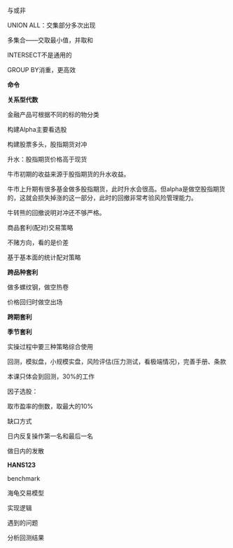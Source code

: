 与或非

UNION ALL：交集部分多次出现

多集合——交取最小值，并取和

 

INTERSECT不是通用的

 

GROUP BY消重，更高效

 

**命令**

**关系型代数**

 

金融产品可根据不同的标的物分类

 

构建Alpha主要看选股

构建股票多头，股指期货对冲

 

升水：股指期货价格高于现货

牛市初期的收益来源于股指期货的升水收益。

牛市上升期有很多基金做多股指期货，此时升水会很高。但alpha是做空股指期货的，这就会损失掉涨的这一部分，此时的回撤非常考验风险管理能力。

牛转熊的回撤说明对冲还不够严格。

 

商品套利(配对)交易策略

不赌方向，看的是价差

基于基本面的统计配对策略

**跨品种套利**

做多螺纹钢，做空热卷

价格回归时做空出场

**跨期套利**

 

**季节套利**

实操过程中要三种策略综合使用

 

回测，模拟盘，小规模实盘，风险评估(压力测试，看极端情况)，完善手册、条款

本课只体会到回测，30%的工作

 

因子选股：

取市盈率的倒数，取最大的10%

 

缺口方式

日内反复操作第一名和最后一名

做日内的发散

**HANS123**

benchmark

 

海龟交易模型

 

实现逻辑

遇到的问题

分析回测结果 